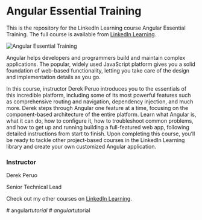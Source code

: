 # Angular Essential Training
This is the repository for the LinkedIn Learning course Angular Essential Training. The full course is available from [LinkedIn Learning][lil-course-url].

![Angular Essential Training][lil-thumbnail-url] 

Angular helps developers and programmers build and maintain complex applications. The popular, widely used JavaScript platform gives you a solid foundation of web-based functionality, letting you take care of the design and implementation details as you go.

In this course, instructor Derek Peruo introduces you to the essentials of this incredible platform, including some of its most powerful features such as comprehensive routing and navigation, dependency injection, and much more. Derek steps through Angular one feature at a time, focusing on the component-based architecture of the entire platform. Learn what Angular is, what it can do, how to configure it, how to troubleshoot common problems, and how to get up and running building a full-featured web app, following detailed instructions from start to finish. Upon completing this course, you’ll be ready to tackle other project-based courses in the LinkedIn Learning library and create your own customized Angular application.

### Instructor

Derek Peruo 
                            
Senior Technical Lead

                            

Check out my other courses on [LinkedIn Learning](https://www.linkedin.com/learning/instructors/derek-peruo).

[lil-course-url]: https://www.linkedin.com/learning/angular-essential-training-22880732?dApp=59033956&leis=LAA
[lil-thumbnail-url]: https://media.licdn.com/dms/image/D560DAQG0p3shexhy_g/learning-public-crop_288_512/0/1696456346503?e=2147483647&v=beta&t=LsZvmxQE08wUaOyEMZOtIE4PQ4SCyScpeEvgXm1cdIo

#   a n g u l a r _ t u t o r i a l  
 #   a n g u l a r _ t u t o r i a l  
 